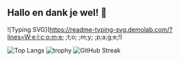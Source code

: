 ## Hallo en dank je wel! 👋
![Typing SVG](https://readme-typing-svg.demolab.com/?lines=W;e;l;c;o;m;e; ;t;o; ;m;y; ;p;a;g;e;!)

![Top Langs](https://github-readme-stats.vercel.app/api/top-langs/?username=baocai27)
![trophy](https://github-profile-trophy.vercel.app/?username=baocai27)
![GitHub Streak](https://streak-stats.demolab.com/?user=baocai27)
<!--
**baocai27/baocai27** is a ✨ _special_ ✨ repository because its `README.md` (this file) appears on your GitHub profile.

Here are some ideas to get you started:

- 🔭 I’m currently working on ...
- 🌱 I’m currently learning ...
- 👯 I’m looking to collaborate on ...
- 🤔 I’m looking for help with ...
- 💬 Ask me about ...
- 📫 How to reach me: ...
- 😄 Pronouns: ...
- ⚡ Fun fact: ...
-->
